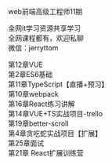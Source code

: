 web前端高级工程师11期

全网it学习资源共享学习<br>全网课程都有，欢迎私聊<br>微信：jerryttom<br>

第12章VUE<br> 第2章ES6基础<br> 第11章TypeScript【直播+预习】<br> 第10章webpack<br> 第16章React练习讲解<br> 第14章VUE+TS实战项目-trello<br> 第19章better-scroll<br> 第4章贪吃蛇实战项目【扩展】<br> 第25章面试<br> 第21章 React扩展训练营